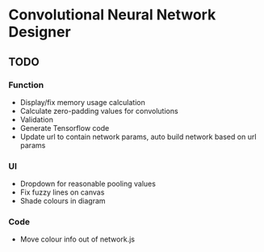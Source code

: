 #  Convolutional Neural Network Designer

## TODO

### Function
* Display/fix memory usage calculation
* Calculate zero-padding values for convolutions
* Validation
* Generate Tensorflow code
* Update url to contain network params, auto build network based on url params

### UI
* Dropdown for reasonable pooling values
* Fix fuzzy lines on canvas
* Shade colours in diagram

### Code
* Move colour info out of network.js
